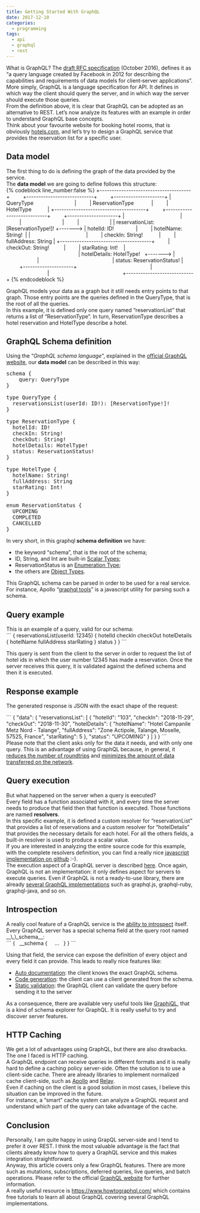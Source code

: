 ```yaml
---
title: Getting Started With GraphQL
date: 2017-12-10
categories:
  - programming
tags:
  - api
  - graphql
  - rest
---
```

<div>
  What is GraphQL? The <a href="http://facebook.github.io/graphql/October2016/">draft RFC specification</a> (October 2016), defines it as &#8220;a query language created by Facebook in 2012 for describing the capabilities and requirements of data models for client‐server applications&#8221;. More simply, GraphQL is a language specification for API. It defines in which way the client should query the server, and in which way the server should execute those queries.
</div>

<!--more-->

<div>
  From the definition above, it is clear that GraphQL can be adopted as an alternative to REST. Let&#8217;s now analyze its features with an example in order to understand GraphQL base concepts.<br /> Think about your favourite website for booking hotel rooms, that is obviously <a href="https://www.hotels.com/">hotels.com</a>, and let&#8217;s try to design a GraphQL service that provides the reservation list for a specific user.
</div>

## Data model

<div>
  The first thing to do is defining the graph of the data provided by the service.
</div>

<div>
  The <strong>data model</strong> we are going to define follows this structure:
</div>

<div>
{% codeblock line_number:false %}
+--------------------------------------+         +----------------------------+         +---------------------+
| QueryType                            |         | ReservationType            |         | HotelType           |
+--------------------------------------+         +----------------------------+         +---------------------+
|                                      |         |                            |         |                     |
| reservationList: [ReservationType!]! +-------> | hotelId: ID!               |         | hotelName: String!  |
|                                      |         | checkIn: String!           |         | fullAddress: String |
+--------------------------------------+         | checkOut: String!          |         | starRating: Int!    |
                                                 | hotelDetails: HotelType!   +-------> |                     |
                                                 | status: ReservationStatus! |         +---------------------+
                                                 |                            |
                                                 +----------------------------+
{% endcodeblock %}

  <p>
    GraphQL models your data as a graph but it still needs entry points to that graph. Those entry points are the queries defined in the QueryType, that is the root of all the queries.<br /> In this example, it is defined only one query named &#8220;reservationList&#8221; that returns a list of &#8220;ReservationType&#8221;. In turn, ReservationType describes a hotel reservation and HotelType describe a hotel.
  </p>

## GraphQL Schema definition

  <p>
    Using the &#8220;<em>GraphQL schema language</em>&#8220;, explained in the <a href="http://graphql.org/learn/schema/">official GraphQL website</a>, our <strong>data model</strong> can be described in this way:
  </p>
</div>

<div>
  <pre class="lang:default highlight:0 decode:true">schema {
    query: QueryType
}
 
type QueryType {
  reservationsList(userId: ID!): [ReservationType!]!
}
 
type ReservationType {
  hotelId: ID!
  checkIn: String!
  checkOut: String!
  hotelDetails: HotelType!
  status: ReservationStatus!
}
 
type HotelType {
  hotelName: String!
  fullAddress: String
  starRating: Int!
}
 
enum ReservationStatus {
  UPCOMING
  COMPLETED
  CANCELLED
}</pre>

  <p>
    In very short, in this graphql<strong> schema definition</strong> we have:
  </p>
</div>

<div>
  <ul>
    <li>
      the keyword &#8220;schema&#8221;, that is the root of the schema;
    </li>
    <li>
      ID, String, and Int are built-in <a href="http://graphql.org/learn/schema/#scalar-types">Scalar Types</a>;
    </li>
    <li>
      ReservationStatus is an <a href="http://graphql.org/learn/schema/#enumeration-types">Enumeration Type</a>;
    </li>
    <li>
      the others are <a href="http://graphql.org/learn/schema/#object-types-and-fields">Object Types</a>.
    </li>
  </ul>
</div>

<div>
  This GraphQL schema can be parsed in order to be used for a real service. For instance, Apollo &#8220;<a href="https://github.com/apollographql/graphql-tools">graphql tools</a>&#8221; is a javascript utility for parsing such a schema.
</div>

## Query example

<div>
  This is an example of a query, valid for our schema:
</div>

<div>
```
{
  reservationsList(userId: 12345) {
    hotelId
    checkIn
    checkOut
    hotelDetails {
      hotelName
      fullAddress
      starRating
    }
    status
  }
}
```

  <p>
    This query is sent from the client to the server in order to request the list of hotel ids in which the user number 12345 has made a reservation. Once the server receives this query, it is validated against the defined schema and then it is executed.
  </p>

## Response example

  <p>
    The generated response is JSON with the exact shape of the request:
  </p>
</div>

<div>
```
{
  "data": {
    "reservationsList": [
      {
        "hotelId": "103",
        "checkIn": "2018-11-29",
        "checkOut": "2018-11-30",
        "hotelDetails": {
          "hotelName": "Hotel Campanile Metz Nord - Talange",
          "fullAddress": "Zone Actipole, Talange, Moselle, 57525, France",
          "starRating": 5
        },
        "status": "UPCOMING"
      }
    ]
  }
}
```
</div>

<div>
  Please note that the client asks only for the data it needs, and with only one query. This is an advantage of using GraphQL because, in general, it <span style="text-decoration: underline;">reduces the number of roundtrips</span> and <span style="text-decoration: underline;">minimizes the amount of data transferred on the network</span>.
</div>

## Query execution

<div>
  But what happened on the server when a query is executed?
</div>

<div>
  Every field has a function associated with it, and every time the server needs to produce that field then that function is executed. Those functions are named <strong>resolvers</strong>.
</div>

<div>
  In this specific example, it is defined a custom resolver for &#8220;reservationList&#8221; that provides a list of reservations and a custom resolver for &#8220;hotelDetails&#8221; that provides the necessary details for each hotel. For all the others fields, a built-in resolver is used to produce a scalar value.
</div>

<div>
  If you are interested in analyzing the entire source code for this example, with the complete resolvers definition, you can find a really nice <a href="https://github.com/fsferrara/from-rest-to-graphql-meetup">javascript implementation on github</a> :-).
</div>

<div>
</div>

<div>
  The execution aspect of a GraphQL server is described <a href="http://graphql.org/learn/execution/">here</a>. Once again, GraphQL is not an implementation: it only defines aspect for servers to execute queries. Even if GraphQL is not a ready-to-use library, there are already <a href="http://graphql.org/code/">several GraphQL implementations</a> such as graphql.js, graphql-ruby, graphql-java, and so on.
</div>

## Introspection

<div>
  A really cool feature of a GraphQL service is the <a href="http://graphql.org/learn/introspection/">ability to introspect</a> itself. Every GraphQL server has a special schema field at the query root named __\_\_schema__:
</div>

<div>
```
{
  __schema {
    ...
  }
}
```
  <p>
    Using that field, the service can expose the definition of every object and every field it can provide. This leads to really nice features like:
  </p>
</div>

  * <span style="text-decoration: underline;">Auto documentation</span>: the client knows the exact GraphQL schema.
  * <span style="text-decoration: underline;">Code generation</span>: the client can use a client generated from the schema.
  * <span style="text-decoration: underline;">Static validation</span>: the GraphQL client can validate the query before sending it to the server

<div>
  As a consequence, there are available very useful tools like <a href="https://github.com/graphql/graphiql">GraphiQL</a>, that is a kind of schema explorer for GraphQL. It is really useful to try and discover server features.
</div>

## HTTP Caching

<div>
  We get a lot of advantages using GraphQL, but there are also drawbacks. The one I faced is HTTP caching.
</div>

<div>
  A GraphQL endpoint can receive queries in different formats and it is really hard to define a caching policy server-side. Often the solution is to use a client-side cache. There are already libraries to implement normalized cache client-side, such as <a href="https://www.apollographql.com/">Apollo</a> and <a href="http://facebook.github.io/relay/">Relay</a>.
</div>

<div>
  Even if caching on the client is a good solution in most cases, I believe this situation can be improved in the future.
</div>

<div>
  For instance, a &#8220;smart&#8221; cache system can analyze a GraphQL request and understand which part of the query can take advantage of the cache.
</div>

## Conclusion

<div>
  Personally, I am quite happy in using GrapQL server-side and I tend to prefer it over REST. I think the most valuable advantage is the fact that clients already know how to query a GraphQL service and this makes integration straightforward.
</div>

<div>
  Anyway, this article covers only a few GraphQL features. There are more such as mutations, subscriptions, deferred queries, live queries, and batch operations. Please refer to the official <a href="http://graphql.org/">GraphQL website</a> for further information.
</div>

<div>
  A really useful resource is <a href="https://www.howtographql.com/">https://www.howtographql.com/</a> which contains free tutorials to learn all about GraphQL covering several GraphQL implementations.
</div>

